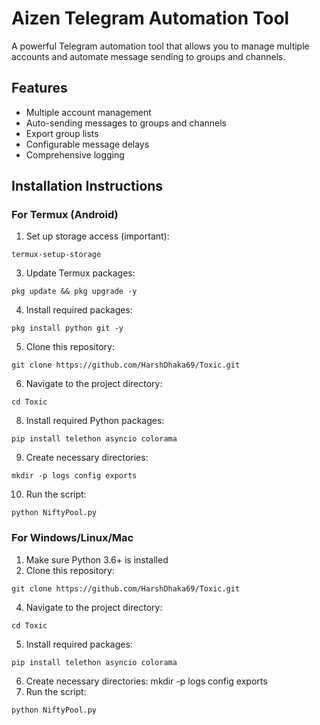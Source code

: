 # Aizen Telegram Automation Tool

A powerful Telegram automation tool that allows you to manage multiple accounts and automate message sending to groups and channels.

## Features

- Multiple account management
- Auto-sending messages to groups and channels
- Export group lists
- Configurable message delays
- Comprehensive logging

## Installation Instructions

### For Termux (Android)

1. Set up storage access (important):
```
termux-setup-storage
```
3. Update Termux packages:
```
pkg update && pkg upgrade -y
```
4. Install required packages:
```
pkg install python git -y
```
5. Clone this repository:
```
git clone https://github.com/HarshDhaka69/Toxic.git
```
6. Navigate to the project directory:
```
cd Toxic
```
8. Install required Python packages:
```
pip install telethon asyncio colorama
```
9. Create necessary directories:
```
mkdir -p logs config exports
```
10. Run the script:
```
python NiftyPool.py
```
### For Windows/Linux/Mac

1. Make sure Python 3.6+ is installed
2. Clone this repository:
```
git clone https://github.com/HarshDhaka69/Toxic.git
```
4. Navigate to the project directory:
```
cd Toxic
```
5. Install required packages:
```
pip install telethon asyncio colorama
```
6. Create necessary directories:
mkdir -p logs config exports
7. Run the script:
```
python NiftyPool.py
```
